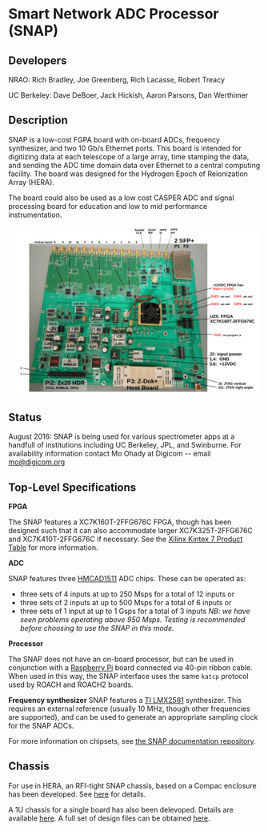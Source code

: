# Smart Network ADC Processor (SNAP)

## Developers

NRAO:  Rich Bradley, Joe Greenberg, Rich Lacasse, Robert Treacy

UC Berkeley: Dave DeBoer, Jack Hickish, Aaron Parsons, Dan Werthimer


## Description

SNAP is a low-cost FGPA board with on-board ADCs, frequency synthesizer, and two 10 Gb/s Ethernet ports.  This board is intended for digitizing data at each telescope of a large array, time stamping the data, and sending the ADC time domain data over Ethernet to a central computing facility. The board was designed for the Hydrogen Epoch of Reionization Array (HERA). 

The board could also be used as a low cost CASPER ADC and signal processing board for education and low to mid performance instrumentation. 

![SNAP Photo](photos/snap_photo.png)

## Status
August 2016: SNAP is being used for various spectrometer apps at a handfull of institutions including UC Berkeley, JPL, and Swinburne. For availability information contact Mo Ohady at Digicom -- email mo@digicom.org

## Top-Level Specifications

**FPGA**

The SNAP features a XC7K160T-2FFG676C FPGA, though has been designed such that it can also accommodate larger XC7K325T-2FFG676C and XC7K410T-2FFG676C if necessary. See the [Xilinx Kintex 7 Product Table](http://www.xilinx.com/products/silicon-devices/fpga/kintex-7) for more information.

**ADC**

SNAP features three [HMCAD1511](http://www.analog.com/en/products/analog-to-digital-converters/hmcad1511.html) ADC chips. These can be operated as:
* three sets of 4 inputs at up to 250 Msps for a total of 12 inputs or
* three sets of 2 inputs at up to 500 Msps for a total of 6 inputs or
* three sets of 1 input at up to 1 Gsps for a total of 3 inputs _NB: we have seen problems operating above 950 Msps. Testing is recommended before choosing to use the SNAP in this mode._


**Processor**

The SNAP does not have an on-board processor, but can be used in conjunction with a [Raspberry Pi](http://www.raspberrypi.org) board connected via 40-pin ribbon cable. When used in this way, the SNAP interface uses the same `katcp` protocol used by ROACH and ROACH2 boards.

**Frequency synthesizer**
SNAP features a [TI LMX2581](http://www.ti.com/product/lmx2581#technicaldocuments) synthesizer. This requires an external reference (usually 10 MHz, though other frequencies are supported), and can be used to generate an appropriate sampling clock for the SNAP ADCs.

For more information on chipsets, see [the SNAP documentation repository](https://github.com/casper-astro/casper-hardware/tree/master/FPGA_Hosts/SNAP/documentation).

## Chassis
For use in HERA, an RFI-tight SNAP chassis, based on a Compac enclosure has been developed. See [here](https://github.com/casper-astro/casper-hardware/tree/master/FPGA_Hosts/SNAP/enclosure) for details.

A 1U chassis for a single board has also been delevoped. Details are available [here](https://github.com/casper-astro/publications/blob/master/Memos/files/1U-Snap-Enclosure-Pollak.pdf). A full set of design files can be obtained [here](https://entangled.physics.ox.ac.uk/index.php/s/UEpbuej0WEO3riC). 
